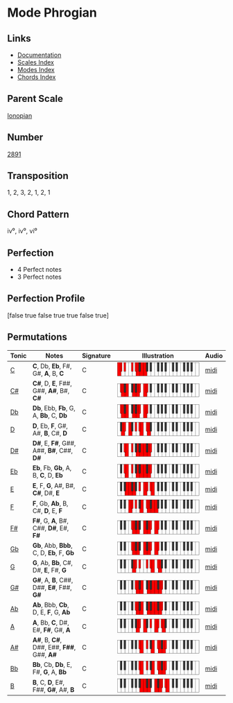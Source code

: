 # Mode Phrogian

## Links

- [Documentation](README.md)
- [Scales Index](Scales.md)
- [Modes Index](Modes.md)
- [Chords Index](Chords.md)

## Parent Scale

[Ionopian](ScaleIonopian.md)

## Number

[2891](https://ianring.com/musictheory/scales/2891)

## Transposition

1, 2, 3, 2, 1, 2, 1

## Chord Pattern

iv⁰, iv⁰, vi⁰

## Perfection

- 4 Perfect notes
- 3 Perfect notes

## Perfection Profile

[false true false true true false true]

## Permutations

| Tonic | Notes | Signature | Illustration | Audio |
|-------|-------|-----------|--------------|-------|
| [C](ModeCNaturalPhrogian.md) | **C**, Db, **Eb**, F#, G#, **A**, B, **C** | C | ![CNaturalPhrogian](ModeCNaturalPhrogian.png) | [midi](https://github.com/edipermadi/music/blob/main/docs/ModeCNaturalPhrogian.mid?raw=true) |
| [C#](ModeCSharpPhrogian.md) | **C#**, D, **E**, F##, G##, **A#**, B#, **C#** | C | ![CSharpPhrogian](ModeCSharpPhrogian.png) | [midi](https://github.com/edipermadi/music/blob/main/docs/ModeCSharpPhrogian.mid?raw=true) |
| [Db](ModeDFlatPhrogian.md) | **Db**, Ebb, **Fb**, G, A, **Bb**, C, **Db** | C | ![DFlatPhrogian](ModeDFlatPhrogian.png) | [midi](https://github.com/edipermadi/music/blob/main/docs/ModeDFlatPhrogian.mid?raw=true) |
| [D](ModeDNaturalPhrogian.md) | **D**, Eb, **F**, G#, A#, **B**, C#, **D** | C | ![DNaturalPhrogian](ModeDNaturalPhrogian.png) | [midi](https://github.com/edipermadi/music/blob/main/docs/ModeDNaturalPhrogian.mid?raw=true) |
| [D#](ModeDSharpPhrogian.md) | **D#**, E, **F#**, G##, A##, **B#**, C##, **D#** | C | ![DSharpPhrogian](ModeDSharpPhrogian.png) | [midi](https://github.com/edipermadi/music/blob/main/docs/ModeDSharpPhrogian.mid?raw=true) |
| [Eb](ModeEFlatPhrogian.md) | **Eb**, Fb, **Gb**, A, B, **C**, D, **Eb** | C | ![EFlatPhrogian](ModeEFlatPhrogian.png) | [midi](https://github.com/edipermadi/music/blob/main/docs/ModeEFlatPhrogian.mid?raw=true) |
| [E](ModeENaturalPhrogian.md) | **E**, F, **G**, A#, B#, **C#**, D#, **E** | C | ![ENaturalPhrogian](ModeENaturalPhrogian.png) | [midi](https://github.com/edipermadi/music/blob/main/docs/ModeENaturalPhrogian.mid?raw=true) |
| [F](ModeFNaturalPhrogian.md) | **F**, Gb, **Ab**, B, C#, **D**, E, **F** | C | ![FNaturalPhrogian](ModeFNaturalPhrogian.png) | [midi](https://github.com/edipermadi/music/blob/main/docs/ModeFNaturalPhrogian.mid?raw=true) |
| [F#](ModeFSharpPhrogian.md) | **F#**, G, **A**, B#, C##, **D#**, E#, **F#** | C | ![FSharpPhrogian](ModeFSharpPhrogian.png) | [midi](https://github.com/edipermadi/music/blob/main/docs/ModeFSharpPhrogian.mid?raw=true) |
| [Gb](ModeGFlatPhrogian.md) | **Gb**, Abb, **Bbb**, C, D, **Eb**, F, **Gb** | C | ![GFlatPhrogian](ModeGFlatPhrogian.png) | [midi](https://github.com/edipermadi/music/blob/main/docs/ModeGFlatPhrogian.mid?raw=true) |
| [G](ModeGNaturalPhrogian.md) | **G**, Ab, **Bb**, C#, D#, **E**, F#, **G** | C | ![GNaturalPhrogian](ModeGNaturalPhrogian.png) | [midi](https://github.com/edipermadi/music/blob/main/docs/ModeGNaturalPhrogian.mid?raw=true) |
| [G#](ModeGSharpPhrogian.md) | **G#**, A, **B**, C##, D##, **E#**, F##, **G#** | C | ![GSharpPhrogian](ModeGSharpPhrogian.png) | [midi](https://github.com/edipermadi/music/blob/main/docs/ModeGSharpPhrogian.mid?raw=true) |
| [Ab](ModeAFlatPhrogian.md) | **Ab**, Bbb, **Cb**, D, E, **F**, G, **Ab** | C | ![AFlatPhrogian](ModeAFlatPhrogian.png) | [midi](https://github.com/edipermadi/music/blob/main/docs/ModeAFlatPhrogian.mid?raw=true) |
| [A](ModeANaturalPhrogian.md) | **A**, Bb, **C**, D#, E#, **F#**, G#, **A** | C | ![ANaturalPhrogian](ModeANaturalPhrogian.png) | [midi](https://github.com/edipermadi/music/blob/main/docs/ModeANaturalPhrogian.mid?raw=true) |
| [A#](ModeASharpPhrogian.md) | **A#**, B, **C#**, D##, E##, **F##**, G##, **A#** | C | ![ASharpPhrogian](ModeASharpPhrogian.png) | [midi](https://github.com/edipermadi/music/blob/main/docs/ModeASharpPhrogian.mid?raw=true) |
| [Bb](ModeBFlatPhrogian.md) | **Bb**, Cb, **Db**, E, F#, **G**, A, **Bb** | C | ![BFlatPhrogian](ModeBFlatPhrogian.png) | [midi](https://github.com/edipermadi/music/blob/main/docs/ModeBFlatPhrogian.mid?raw=true) |
| [B](ModeBNaturalPhrogian.md) | **B**, C, **D**, E#, F##, **G#**, A#, **B** | C | ![BNaturalPhrogian](ModeBNaturalPhrogian.png) | [midi](https://github.com/edipermadi/music/blob/main/docs/ModeBNaturalPhrogian.mid?raw=true) |
